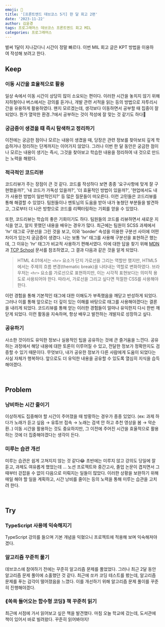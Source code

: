```yaml
---
emoji: 📄
title: '[프론트엔드 데브코스 5기] 한 달 회고 2편'
date: '2023-11-22'
author: 김윤경
tags: 프로그래머스 데브코스 프론트엔드 회고 MIL
categories: 프로그래머스
---
```


벌써 1달이 지나갔다니 시간이 정말 빠르다. 이번 MIL 회고 글은 KPT 방법을 이용하여 작성해 보려고 한다.

## Keep

### 이동 시간을 효율적으로 활용

일상 속에서 이동 시간이 상당히 많이 소요되는 편이다. 이러한 시간을 놓치지 않기 위해 지하철이나 버스에서는 강의를 듣거나, 개발 관련 서적을 읽는 등의 방법으로 자투리시간을 유용하게 활용하였다. 왠지 모르겠는데, 생각보다 이동하면서 공부할 때 집중이 잘 되었다. 뭔가 열악한 환경..?에서 공부하는 것이 적성에 잘 맞는 것 같기도 하다🤣

### 궁금증이 생겼을 때 즉시 탐색하고 정리하기

이전에는 궁금한 점이나 모르는 내용이 생겼을 때, 당장은 관련 정보를 찾아보되 깊게 학습하거나 정리하는 단계까지는 이어가지 않았다. 그러나 이번 한 달 동안은 궁금한 점이나 모르는 내용이 생기는 즉시, 그것을 찾아보고 학습한 내용을 정리하여 내 것으로 만드는 노력을 해왔다.

### 적극적인 코드리뷰

코드리뷰가 주는 장점이 큰 것 같다. 코드를 작성하다 보면 종종 '요구사항에 맞게 잘 구현했을까?', '내 코드가 가독성 있을까?', '더 효율적인 방법이 있을까?', '현업에서도 내가 사용한 방법이 일반적인지?' 등 많은 질문들이 떠오른다. 이런 고민들은 코드리뷰를 통해 해결할 수 있었다. 팀원들이나 멘토님의 도움을 받아 내가 놓쳤던 부분들을 발견하고, 그로부터 더 나은 방향으로 코드를 리팩터링하는 기회를 얻을 수 있었다.

또한, 코드리뷰는 학습의 좋은 기회이기도 하다. 팀원들의 코드를 리뷰하면서 새로운 지식을 얻고, 알지 못했던 내용을 배우는 경우가 많다. 최근에는 팀원이 SCSS 과제에서 'hr' 태그로 구분선을 그린 것을 보고, 이와 'border' 속성을 이용한 구분선 사이에 어떤 차이가 있는지 궁금증이 생겼다. 나는 보통 'hr' 태그를 사용해 구분선을 표현하곤 했는데, 그 이유는 'hr' 태그가 비교적 사용하기 편해서였다. 이에 대한 답을 찾기 위해 [MDN](https://developer.mozilla.org/ko/docs/Web/HTML/Element/hr)과 [TCP School](https://tcpschool.com/html-tags/hr) 문서를 참조하였고, 그 결과 다음과 같은 것을 알게 되었다.

> HTML 4.01에서는 `<hr>` 요소가 단지 가로선을 그리는 역할만 했지만, HTML5에서는 주제의 흐름 변경(thematic break)을 나타내는 역할로 변화하였다. 브라우저는 `<hr>` 요소를 가로선으로 표현하지만, 이는 시각적 표현보다는 의미적 용도로 사용되어야 한다. 따라서, 가로선을 그리고 싶다면 적절한 CSS를 사용해야 한다.

이런 경험을 통해 기본적인 태그에 대한 이해도가 부족했음을 깨닫고 반성하게 되었다. 그러나 이를 통해 앞으로는 더 깊이 있는 이해를 바탕으로 태그를 사용해야겠다는 결론을 내리게 되었다.
코드리뷰를 통해 얻는 이러한 경험들이 얼마나 유익한지 다시 한번 깨닫게 되었다. 이런 활동을 지속하며, 항상 배우고 발전하는 개발자로 성장하고 싶다.

### 공유하기

사소한 것이라도 유익한 정보나 실용적인 팁을 공유하는 것에 큰 즐거움을 느낀다. 공유하는 과정에서 해당 내용에 대한 토론이 이루어질 수 있고, 전달한 정보가 정확한지도 검증할 수 있기 때문이다. 무엇보다, 내가 공유한 정보가 다른 사람에게 도움이 되었다는 사실 자체가 행복하다. 앞으로도 더 유익한 내용을 공유할 수 있도록 열심히 지식을 습득해야겠다.

<br />

## Problem

### 낭비하는 시간 줄이기

이상하게도 집중해야 할 시간이 주어졌을 때 방황하는 경우가 종종 있었다. (ex: 과제 하다가 노래가 듣고 싶음 → 유튜브 접속 → 노래는 검색 안 하고 추천 영상을 봄 → 악순환..) 이동 시간을 활용하는 것도 중요하지만, 그 이전에 주어진 시간을 효율적으로 활용하는 것에 더 집중해야겠다는 생각이 든다.

### 미루는 습관 개선

미루는 습관은 쉽게 고쳐지지 않는 것 같다😂 초반에는 미루지 않고 강의도 당일에 잘 듣고, 과제도 여유롭게 했었는데 … 노션 프로젝트와 중간고사, 졸업 논문이 겹치면서 그때부터 걷잡을 수 없이 다음으로 미뤄지는 일들이 많았다. 이러한 상황을 보완하기 위해 매일 해야 할 일을 계획하고, 시간 낭비를 줄이는 등의 노력을 통해 미루는 습관을 고치려 한다.

<br />

## Try

### TypeScript 사용에 익숙해지기

TypeScript 강의를 들으며 기본 개념을 익혔으니 프로젝트에 적용해 보며 익숙해져야겠다.

### 알고리즘 꾸준히 풀기

데브코스에 참여하기 전에는 꾸준히 알고리즘 문제를 풀었었다. 그러나 최근 2달 동안 알고리즘 문제 풀이에 소홀했던 것 같다. 최근에 쏘카 코딩 테스트를 봤는데, 알고리즘 문제를 푸는 감각이 떨어졌음을 느꼈다. 이를 개선하기 위해 알고리즘 문제 풀이를 꾸준히 진행해야겠다.

### ⟪쏙쏙 들어오는 함수형 코딩⟫ 책 꾸준히 읽기

최근에 서점에 가서 읽어보고 싶은 책을 발견했다. 마침 오늘 학교에 갔는데, 도서관에 책이 있어서 바로 빌려왔다. 꾸준히 읽어봐야지!

```toc

```
